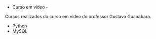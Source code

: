 - Curso em video -

Cursos realizados do curso em video do professor Gustavo Guanabara.
- Python
- MySQL 
